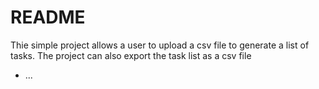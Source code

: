 # README

Thie simple project allows a user to upload a csv file to generate a list of tasks. The project can also export the task list as a csv file
* ...
